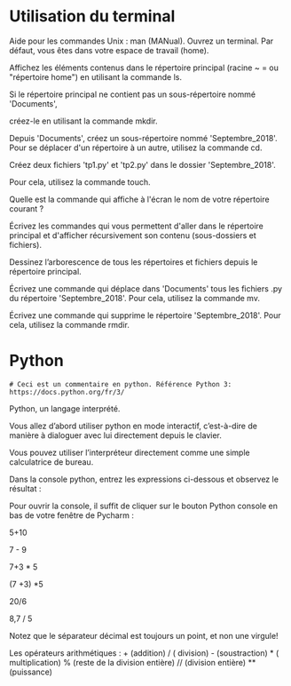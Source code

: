 # Utilisation du terminal

Aide pour les commandes Unix : man (MANual). Ouvrez un terminal. Par défaut, vous êtes dans votre espace de travail (home).



Affichez les éléments contenus dans le répertoire principal (racine ~ = ou "répertoire home") en utilisant la commande ls.

Si le répertoire principal ne contient pas un sous-répertoire nommé 'Documents',

créez-le en utilisant la commande mkdir.

Depuis 'Documents', créez un sous-répertoire nommé 'Septembre_2018'. Pour se déplacer d'un répertoire à un autre, utilisez la commande cd.

Créez deux fichiers 'tp1.py' et 'tp2.py' dans le dossier 'Septembre_2018'.

Pour cela, utilisez la commande touch.

Quelle est la commande qui affiche à l'écran le nom de votre répertoire courant ?

Écrivez les commandes qui vous permettent d'aller dans le répertoire principal et d'afficher récursivement son contenu (sous-dossiers et fichiers).

Dessinez l’arborescence de tous les répertoires et fichiers depuis le répertoire principal.

Écrivez une commande qui déplace dans 'Documents' tous les fichiers .py du répertoire 'Septembre_2018'. Pour cela, utilisez la commande mv.

Écrivez une commande qui supprime le répertoire 'Septembre_2018'. Pour cela, utilisez la commande rmdir.

# Python



    # Ceci est un commentaire en python. Référence Python 3: https://docs.python.org/fr/3/

Python, un langage interprété.

Vous allez d’abord utiliser python en mode interactif, c’est-à-dire de manière à dialoguer avec lui directement depuis le clavier.

Vous pouvez utiliser l’interpréteur directement comme une simple calculatrice de bureau.

Dans la console python, entrez les expressions ci-dessous et observez le résultat :

Pour ouvrir la console, il suffit de cliquer sur le bouton Python console en bas de votre fenêtre de Pycharm :

5+10

7 - 9

7+3 * 5

(7 +3) *5

20/6

8,7 / 5

Notez que le séparateur décimal est toujours un point, et non une virgule!

Les opérateurs arithmétiques : + (addition) / ( division) - (soustraction) * ( multiplication) % (reste de la division entière) // (division entière) ** (puissance)
